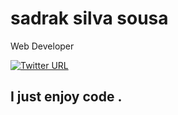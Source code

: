 # sadrak silva sousa

Web Developer

[<link><img alt="Twitter URL" src="https://img.shields.io/twitter/url?label=sadrakss&style=social&url=https%3A%2F%2Ftwitter.com%2Fsadrakss"></link>](https://img.shields.io/twitter/url?label=sadrakss&style=social&url=https%3A%2F%2Ftwitter.com%2Fsadrakss) 

## I just enjoy code .
